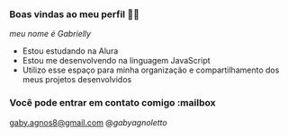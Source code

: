 ### Boas vindas ao meu perfil 🩷💮



*meu nome é Gabrielly*

- Estou estudando na Alura
- Estou me desenvolvendo na linguagem JavaScript
- Utilizo esse espaço para minha organização e compartilhamento dos meus projetos desenvolvidos

### Você pode entrar em contato comigo :mailbox

gaby.agnos8@gmail.com
@_gabyagnoletto_
